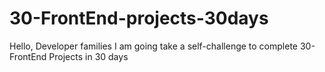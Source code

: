 # 30-FrontEnd-projects-30days

Hello, Developer families I am going take a self-challenge to complete 30-FrontEnd Projects in 30 days


